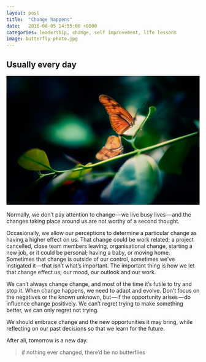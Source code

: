 ```yaml
---
layout: post
title:  "Change happens"
date:   2016-08-05 14:55:00 +0000
categories: leadership, change, self improvement, life lessons
image: butterfly-photo.jpg
---
```


## Usually every day

![A butterfly on a leaf](/assets/2016/08/change-happens/butterfly-photo.jpg)

Normally, we don’t pay attention to change — we live busy lives — and the changes taking place around us are not worthy of a second thought.

Occasionally, we allow our perceptions to determine a particular change as having a higher effect on us. That change could be work related; a project cancelled, close team members leaving, organisational change, starting a new job, or it could be personal; having a baby, or moving home. Sometimes that change is outside of our control, sometimes we’ve instigated it — that isn’t what’s important. The important thing is how we let that change effect us; our mood, our outlook and our work.

We can’t always change change, and most of the time it’s futile to try and stop it. When change happens, we need to adapt and evolve. Don’t focus on the negatives or the known unknown, but — if the opportunity arises — do influence change positively. We can’t regret trying to make something better, we can only regret not trying. 

We should embrace change and the new opportunities it may bring, while reflecting on our past decisions so that we learn for the future.

After all, tomorrow is a new day.

> if nothing ever changed, there’d be no butterflies
